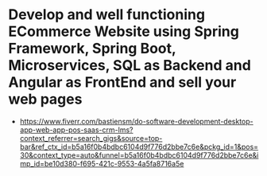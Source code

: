 # Develop and well functioning ECommerce Website using Spring Framework, Spring Boot, Microservices, SQL as Backend and Angular as FrontEnd and sell your web pages
* https://www.fiverr.com/bastiensm/do-software-development-desktop-app-web-app-pos-saas-crm-lms?context_referrer=search_gigs&source=top-bar&ref_ctx_id=b5a16f0b4bdbc6104d9f776d2bbe7c6e&pckg_id=1&pos=30&context_type=auto&funnel=b5a16f0b4bdbc6104d9f776d2bbe7c6e&imp_id=be10d380-f695-421c-9553-4a5fa8716a5e
